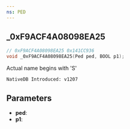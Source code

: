 ```yaml
---
ns: PED
---
```

## _0xF9ACF4A08098EA25

```c
// 0xF9ACF4A08098EA25 0x141CC936
void _0xF9ACF4A08098EA25(Ped ped, BOOL p1);
```

Actual name begins with 'S'

```
NativeDB Introduced: v1207
```

## Parameters
* **ped**:
* **p1**:
